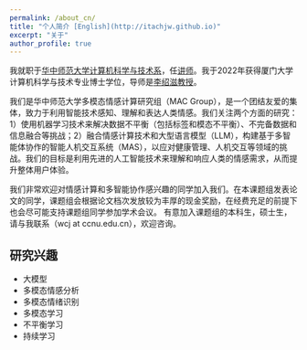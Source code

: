 ```yaml
---
permalink: /about_cn/
title: "个人简介 [English](http://itachjw.github.io)"
excerpt: "关于"
author_profile: true
---
```


我就职于[华中师范大学计算机科学与技术系](https://cs.ccnu.edu.cn/)，任[讲师](https://cs.ccnu.edu.cn/info/1111/2752.htm)。我于2022年获得厦门大学计算机科学与技术专业博士学位，导师是[李绍滋教授](https://imt.xmu.edu.cn/)。

我们是华中师范大学多模态情感计算研究组（MAC Group），是一个团结友爱的集体，致力于利用智能技术感知、理解和表达人类情感。我们关注两个方面的研究：1）使用机器学习技术来解决数据不平衡（包括标签和模态不平衡）、不完备数据和信息融合等挑战；2）融合情感计算技术和大型语言模型（LLM），构建基于多智能体协作的智能人机交互系统（MAS），以应对健康管理、人机交互等领域的挑战。我们的目标是利用先进的人工智能技术来理解和响应人类的情感需求，从而提升整体用户体验。

我们非常欢迎对情感计算和多智能协作感兴趣的同学加入我们。在本课题组发表论文的同学，课题组会根据论文档次发放较为丰厚的现金奖励，在经费充足的前提下也会尽可能支持课题组同学参加学术会议。
有意加入课题组的本科生，硕士生，请与我联系（wcj at ccnu.edu.cn），欢迎咨询。


## 研究兴趣

* 大模型
* 多模态情感分析
* 多模态情绪识别
* 多模态学习
* 不平衡学习
* 持续学习

